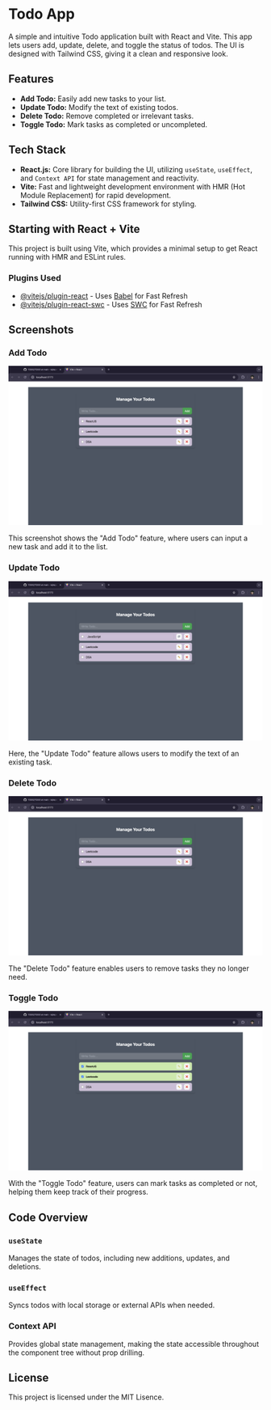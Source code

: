 # Todo App

A simple and intuitive Todo application built with React and Vite. This app lets users add, update, delete, and toggle the status of todos. The UI is designed with Tailwind CSS, giving it a clean and responsive look.

## Features

- **Add Todo:** Easily add new tasks to your list.
- **Update Todo:** Modify the text of existing todos.
- **Delete Todo:** Remove completed or irrelevant tasks.
- **Toggle Todo:** Mark tasks as completed or uncompleted.

## Tech Stack

- **React.js:** Core library for building the UI, utilizing `useState`, `useEffect`, and `Context API` for state management and reactivity.
- **Vite:** Fast and lightweight development environment with HMR (Hot Module Replacement) for rapid development.
- **Tailwind CSS:** Utility-first CSS framework for styling.
## Starting with React + Vite

This project is built using Vite, which provides a minimal setup to get React running with HMR and ESLint rules.

### Plugins Used

- [@vitejs/plugin-react](https://github.com/vitejs/vite-plugin-react/blob/main/packages/plugin-react/README.md) - Uses [Babel](https://babeljs.io/) for Fast Refresh
- [@vitejs/plugin-react-swc](https://github.com/vitejs/vite-plugin-react-swc) - Uses [SWC](https://swc.rs/) for Fast Refresh

## Screenshots

### Add Todo
![Add Todo](./screenshots/add_todo.png)

This screenshot shows the "Add Todo" feature, where users can input a new task and add it to the list.

### Update Todo
![Update Todo](./screenshots/update_todo.png)

Here, the "Update Todo" feature allows users to modify the text of an existing task.

### Delete Todo
![Delete Todo](./screenshots/delete_todo.png)

The "Delete Todo" feature enables users to remove tasks they no longer need.

### Toggle Todo
![Toggle Todo](./screenshots/toggle_todo.png)

With the "Toggle Todo" feature, users can mark tasks as completed or not, helping them keep track of their progress.

## Code Overview

### `useState`

Manages the state of todos, including new additions, updates, and deletions.

### `useEffect`

Syncs todos with local storage or external APIs when needed.

### Context API

Provides global state management, making the state accessible throughout the component tree without prop drilling.

## License

This project is licensed under the MIT Lisence.
